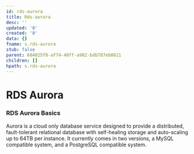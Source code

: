 ```yaml
---
id: rds-aurora
title: Rds-aurora
desc: ''
updated: '0'
created: '0'
data: {}
fname: s.rds-aurora
stub: false
parent: 684025f0-af74-48ff-a902-bdb787eb0621
children: []
hpath: s.rds-aurora
---
```

# RDS Aurora

### RDS Aurora Basics

Aurora is a cloud only database service designed to provide a distributed, fault-tolerant relational database with self-healing storage and auto-scaling up to 64TB per instance.  It currently comes in two versions, a MySQL compatible system, and a PostgreSQL compatible system.
